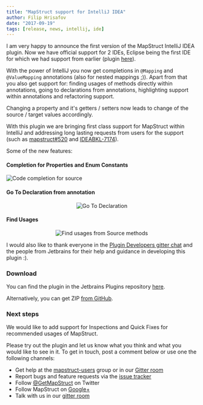 ```yaml
---
title: "MapStruct support for IntelliJ IDEA"
author: Filip Hrisafov
date: "2017-09-19"
tags: [release, news, intellij, ide]
---
```


I am very happy to announce the first version of the MapStruct IntelliJ IDEA plugin.
Now we have official support for 2 IDEs, Eclipse being the first IDE for which we had support from earlier (plugin [here](https://marketplace.eclipse.org/content/mapstruct-eclipse-plugin)).

With the power of IntelliJ you now get completions in `@Mapping` and `@ValueMapping` annotations (also for nested mappings ;)).
Apart from that you also get support for: finding usages of methods directly within annotations, 
going to declarations from annotations, highlighting support within annotations and refactoring support.

<!--more-->

Changing a property and it's getters / setters now leads to change of the source / target values accordingly.

With this plugin we are bringing first class support for MapStruct within IntelliJ and addressing long lasting requests
from users for the support (such as [mapstruct#520](https://github.com/mapstruct/mapstruct/issues/520) and [IDEABKL-7174](https://youtrack.jetbrains.com/issue/IDEABKL-7174)).

Some of the new features:

#### Completion for Properties and Enum Constants

<div style="text-align:left">
    <img src="/images/idea/source-auto-complete.gif" alt="Code completion for source"/>
</div>

#### Go To Declaration from annotation

<div style="text-align:center">
    <img src="/images/idea/go-to-declaration-from-target.gif" alt="Go To Declaration"/>
</div>

#### Find Usages

<div style="text-align:center">
    <img src="/images/idea/find-usages-from-source-method.png" alt="Find usages from Source methods"/>
</div>

I would also like to thank everyone in the [Plugin Developers gitter chat](https://gitter.im/IntelliJ-Plugin-Developers/Lobby) 
and the people from Jetbrains for their help and guidance in developing this plugin :).

### Download

You can find the plugin in the Jetbrains Plugins repository [here](https://plugins.jetbrains.com/plugin/10036-mapstruct-support).

Alternatively, you can get ZIP [from GitHub](https://github.com/mapstruct/mapstruct-idea/releases/tag/1.0.0).

### Next steps

We would like to add support for Inspections and Quick Fixes for recommended usages of MapStruct.

Please try out the plugin and let us know what you think and what you would like to see in it.
To get in touch, post a comment below or use one the following channels:

* Get help at the [mapstruct-users](https://groups.google.com/forum/?fromgroups#!forum/mapstruct-users) group or in our [Gitter room](https://gitter.im/mapstruct/mapstruct-users)
* Report bugs and feature requests via the [issue tracker](https://github.com/mapstruct/mapstruct-idea/issues)
* Follow [@GetMapStruct](https://twitter.com/GetMapStruct) on Twitter
* Follow MapStruct on [Google+](https://plus.google.com/u/0/118070742567787866481/posts)
* Talk with us in our [gitter room](https://gitter.im/mapstruct/mapstruct-users)
